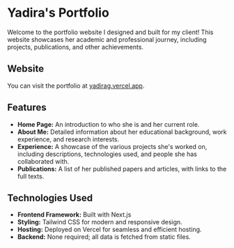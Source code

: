 # Yadira's Portfolio

Welcome to the portfolio website I designed and built for my client! This website showcases her academic and professional journey, including projects, publications, and other achievements.

## Website

You can visit the portfolio at [yadirag.vercel.app](https://yadirag.vercel.app).

## Features

- **Home Page:** An introduction to who she is and her current role.
- **About Me:** Detailed information about her educational background, work experience, and research interests.
- **Experience:** A showcase of the various projects she's worked on, including descriptions, technologies used, and people she has collaborated with.
- **Publications:** A list of her published papers and articles, with links to the full texts.

## Technologies Used

- **Frontend Framework:** Built with Next.js
- **Styling:** Tailwind CSS for modern and responsive design.
- **Hosting:** Deployed on Vercel for seamless and efficient hosting.
- **Backend:** None required; all data is fetched from static files.
